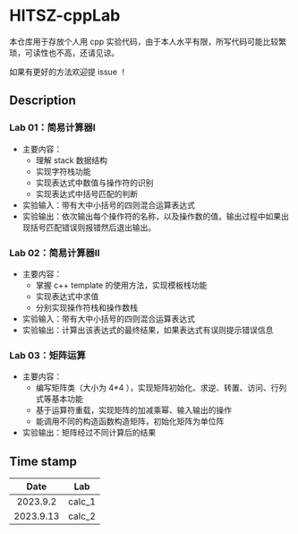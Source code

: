 # HITSZ-cppLab

本仓库用于存放个人用 cpp 实验代码，由于本人水平有限，所写代码可能比较繁琐，可读性也不高，还请见谅。

如果有更好的方法欢迎提 issue ！

## Description

### Lab 01：简易计算器I

- 主要内容：
  - 理解 stack 数据结构
  - 实现字符栈功能
  - 实现表达式中数值与操作符的识别
  - 实现表达式中括号匹配的判断
- 实验输入：带有大中小括号的四则混合运算表达式
- 实验输出：依次输出每个操作符的名称，以及操作数的值。输出过程中如果出现括号匹配错误则报错然后退出输出。

### Lab 02：简易计算器II

- 主要内容：
  - 掌握 c++ template 的使用方法，实现模板栈功能
  - 实现表达式中求值
  - 分别实现操作符栈和操作数栈
- 实验输入：带有大中小括号的四则混合运算表达式
- 实验输出：计算出该表达式的最终结果，如果表达式有误则提示错误信息

### Lab 03：矩阵运算

- 主要内容：
  - 编写矩阵类（大小为 4*4 ），实现矩阵初始化、求逆、转置、访问、行列式等基本功能
  - 基于运算符重载，实现矩阵的加减乘幂、输入输出的操作
  - 能调用不同的构造函数构造矩阵，初始化矩阵为单位阵
- 实验输出：矩阵经过不同计算后的结果

## Time stamp

|   Date    |  Lab   |
| :-------: | :----: |
| 2023.9.2  | calc_1 |
| 2023.9.13 | calc_2 |

